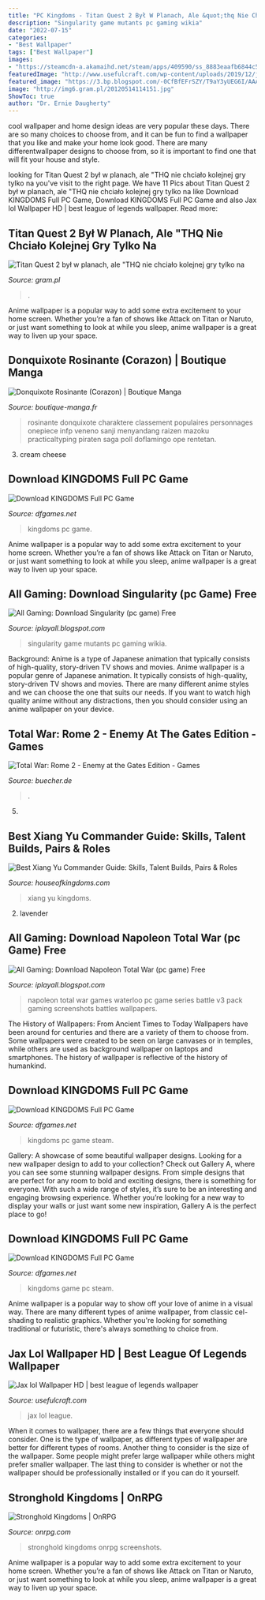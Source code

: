 ```yaml
---
title: "PC Kingdoms - Titan Quest 2 Był W Planach, Ale &quot;thq Nie Chciało Kolejnej Gry Tylko Na"
description: "Singularity game mutants pc gaming wikia"
date: "2022-07-15"
categories:
- "Best Wallpaper"
tags: ["Best Wallpaper"]
images:
- "https://steamcdn-a.akamaihd.net/steam/apps/409590/ss_8883eaafb6844c581b5187dd25befec619f9dccf.1920x1080.jpg"
featuredImage: "http://www.usefulcraft.com/wp-content/uploads/2019/12/jax-wallpaper-hd-28.jpg"
featured_image: "https://3.bp.blogspot.com/-0CfBfEFrSZY/T9aY3yUEG6I/AAAAAAAAHDM/aZLfup5u4cA/s1600/1.jpg"
image: "http://img6.gram.pl/20120514114151.jpg"
ShowToc: true
author: "Dr. Ernie Daugherty"
---
```



cool wallpaper and home design ideas are very popular these days. There are so many choices to choose from, and it can be fun to find a wallpaper that you like and make your home look good. There are many differentwallpaper designs to choose from, so it is important to find one that will fit your house and style.

	

		
looking for Titan Quest 2 był w planach, ale &quot;THQ nie chciało kolejnej gry tylko na you've visit to the right page. We have 11 Pics about Titan Quest 2 był w planach, ale &quot;THQ nie chciało kolejnej gry tylko na like Download KINGDOMS Full PC Game, Download KINGDOMS Full PC Game and also Jax lol Wallpaper HD | best league of legends wallpaper. Read more:
		
    
## Titan Quest 2 Był W Planach, Ale &quot;THQ Nie Chciało Kolejnej Gry Tylko Na

<img loading=lazy src="http://img6.gram.pl/20120514114151.jpg" onerror="this.onerror=null;this.src='https://tse3.mm.bing.net/th?id=OIP.OMo9Z0TvoTsgr8o2QQkTZwHaFj&amp;pid=15.1';" alt="Titan Quest 2 był w planach, ale &quot;THQ nie chciało kolejnej gry tylko na">

_Source: gram.pl_

>. 

	

Anime wallpaper is a popular way to add some extra excitement to your home screen. Whether you’re a fan of shows like Attack on Titan or Naruto, or just want something to look at while you sleep, anime wallpaper is a great way to liven up your space.

    
## Donquixote Rosinante (Corazon) | Boutique Manga

<img loading=lazy src="https://boutique-manga.fr/wp-content/uploads/2021/08/corazon.jpg" onerror="this.onerror=null;this.src='https://tse4.mm.bing.net/th?id=OIP.Iw2x-t12nmzfW1NqJZlCnQHaEM&amp;pid=15.1';" alt="Donquixote Rosinante (Corazon) | Boutique Manga">

_Source: boutique-manga.fr_

>rosinante donquixote charaktere classement populaires personnages onepiece infp veneno sanji menyandang raizen mazoku practicaltyping piraten saga poll doflamingo ope rentetan. 

	

3. cream cheese 

    
## Download KINGDOMS Full PC Game

<img loading=lazy src="https://steamcdn-a.akamaihd.net/steam/apps/409590/ss_8883eaafb6844c581b5187dd25befec619f9dccf.1920x1080.jpg" onerror="this.onerror=null;this.src='https://tse1.mm.bing.net/th?id=OIP.azAdPxiYtjY20hnvuhCpTwHaEK&amp;pid=15.1';" alt="Download KINGDOMS Full PC Game">

_Source: dfgames.net_

>kingdoms pc game. 

	

Anime wallpaper is a popular way to add some extra excitement to your home screen. Whether you’re a fan of shows like Attack on Titan or Naruto, or just want something to look at while you sleep, anime wallpaper is a great way to liven up your space.

    
## All Gaming: Download Singularity (pc Game) Free

<img loading=lazy src="http://1.bp.blogspot.com/-mT5HRJps6f0/T8fxMdbmMvI/AAAAAAAAGHg/mziXVrSRqP4/s1600/1.jpg" onerror="this.onerror=null;this.src='https://tse3.mm.bing.net/th?id=OIP.1VymdZMiad7562ZCgd2JIAHaD7&amp;pid=15.1';" alt="All Gaming: Download Singularity (pc game) Free">

_Source: iplayall.blogspot.com_

>singularity game mutants pc gaming wikia. 

	

Background: Anime is a type of Japanese animation that typically consists of high-quality, story-driven TV shows and movies.
Anime wallpaper is a popular genre of Japanese animation. It typically consists of high-quality, story-driven TV shows and movies. There are many different anime styles and we can choose the one that suits our needs. If you want to watch high quality anime without any distractions, then you should consider using an anime wallpaper on your device.

    
## Total War: Rome 2 - Enemy At The Gates Edition - Games

<img loading=lazy src="https://bilder.buecher.de/zusatz/58/58581/58581992_deta_4.jpg" onerror="this.onerror=null;this.src='https://tse1.mm.bing.net/th?id=OIP.DetYbiwxZHUPrjV7YUobXwHaEK&amp;pid=15.1';" alt="Total War: Rome 2 - Enemy at the Gates Edition - Games">

_Source: buecher.de_

>. 

	

5.

    
## Best Xiang Yu Commander Guide: Skills, Talent Builds, Pairs &amp; Roles

<img loading=lazy src="https://www.houseofkingdoms.com/wp-content/uploads/2021/07/Xiang-Yu-Rise-of-Kingdoms-Commander-768x432.jpg" onerror="this.onerror=null;this.src='https://tse2.mm.bing.net/th?id=OIP.nud7obhKHJ0SNnpak60fzwHaEK&amp;pid=15.1';" alt="Best Xiang Yu Commander Guide: Skills, Talent Builds, Pairs &amp; Roles">

_Source: houseofkingdoms.com_

>xiang yu kingdoms. 

	

2. lavender 

    
## All Gaming: Download Napoleon Total War (pc Game) Free

<img loading=lazy src="https://3.bp.blogspot.com/-0CfBfEFrSZY/T9aY3yUEG6I/AAAAAAAAHDM/aZLfup5u4cA/s1600/1.jpg" onerror="this.onerror=null;this.src='https://tse2.mm.bing.net/th?id=OIP.RCxRdx4vr_-fZ1i6AmBbjAHaEK&amp;pid=15.1';" alt="All Gaming: Download Napoleon Total War (pc game) Free">

_Source: iplayall.blogspot.com_

>napoleon total war games waterloo pc game series battle v3 pack gaming screenshots battles wallpapers. 

	

The History of Wallpapers: From Ancient Times to Today
Wallpapers have been around for centuries and there are a variety of them to choose from. Some wallpapers were created to be seen on large canvases or in temples, while others are used as background wallpaper on laptops and smartphones. The history of wallpaper is reflective of the history of humankind.

    
## Download KINGDOMS Full PC Game

<img loading=lazy src="https://steamcdn-a.akamaihd.net/steam/apps/409590/ss_0e06dfcdb34759e3bd05824a176fb0f4362cd2f2.1920x1080.jpg" onerror="this.onerror=null;this.src='https://tse1.mm.bing.net/th?id=OIP.E7pJhBSbNevqGdLx2G8E7wHaEJ&amp;pid=15.1';" alt="Download KINGDOMS Full PC Game">

_Source: dfgames.net_

>kingdoms pc game steam. 

	

Gallery: A showcase of some beautiful wallpaper designs.
Looking for a new wallpaper design to add to your collection? Check out Gallery A, where you can see some stunning wallpaper designs. From simple designs that are perfect for any room to bold and exciting designs, there is something for everyone. With such a wide range of styles, it’s sure to be an interesting and engaging browsing experience. Whether you’re looking for a new way to display your walls or just want some new inspiration, Gallery A is the perfect place to go!





	
	
    
## Download KINGDOMS Full PC Game

<img loading=lazy src="http://cdn.akamai.steamstatic.com/steam/apps/409590/ss_b7ce16206f26254fea346b837c4c66d523d86fb3.1920x1080.jpg" onerror="this.onerror=null;this.src='https://tse3.mm.bing.net/th?id=OIP.NjK0KZN3dNvx-A8cOc4Q0gHaEK&amp;pid=15.1';" alt="Download KINGDOMS Full PC Game">

_Source: dfgames.net_

>kingdoms game pc steam. 

	

Anime wallpaper is a popular way to show off your love of anime in a visual way. There are many different types of anime wallpaper, from classic cel-shading to realistic graphics. Whether you're looking for something traditional or futuristic, there's always something to choice from.

    
## Jax Lol Wallpaper HD | Best League Of Legends Wallpaper

<img loading=lazy src="http://www.usefulcraft.com/wp-content/uploads/2019/12/jax-wallpaper-hd-28.jpg" onerror="this.onerror=null;this.src='https://tse1.mm.bing.net/th?id=OIP.XqfWHf6Cr4vLs1XVGQDTUAHaKM&amp;pid=15.1';" alt="Jax lol Wallpaper HD | best league of legends wallpaper">

_Source: usefulcraft.com_

>jax lol league. 

	

When it comes to wallpaper, there are a few things that everyone should consider. One is the type of wallpaper, as different types of wallpaper are better for different types of rooms. Another thing to consider is the size of the wallpaper. Some people might prefer large wallpaper while others might prefer smaller wallpaper. The last thing to consider is whether or not the wallpaper should be professionally installed or if you can do it yourself.

    
## Stronghold Kingdoms | OnRPG

<img loading=lazy src="https://www.onrpg.com/wp-content/gallery/Stronghold-Kingdoms/Stronghold-Kingdoms-Screenshot-02.jpg" onerror="this.onerror=null;this.src='https://tse4.mm.bing.net/th?id=OIP.xdMxYeKUQqo6OhhOa-0w5wHaEK&amp;pid=15.1';" alt="Stronghold Kingdoms | OnRPG">

_Source: onrpg.com_

>stronghold kingdoms onrpg screenshots. 

	

Anime wallpaper is a popular way to add some extra excitement to your home screen. Whether you’re a fan of shows like Attack on Titan or Naruto, or just want something to look at while you sleep, anime wallpaper is a great way to liven up your space.

